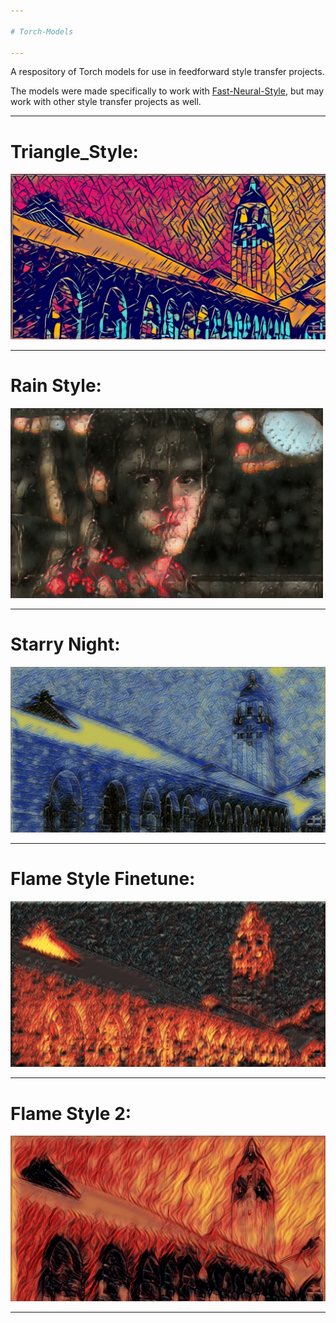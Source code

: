 ```yaml
---

# Torch-Models

---
```

A respository of Torch models for use in feedforward style transfer projects. 

The models were made specifically to work with [Fast-Neural-Style](https://github.com/jcjohnson/fast-neural-style), but may work with other style transfer projects as well.


---

# Triangle_Style: 

![](https://raw.githubusercontent.com/ProGamerGov/Torch-Models/master/triangle_style/triangle_style_2000.png)

---

# Rain Style:

![](https://raw.githubusercontent.com/ProGamerGov/Torch-Models/master/rain_style_4000_iterations/insta005.gif)

---

# Starry Night:

![](https://raw.githubusercontent.com/ProGamerGov/Torch-Models/master/starry_night/starry_night_2000.png)

---

# Flame Style Finetune: 

![](https://raw.githubusercontent.com/ProGamerGov/Torch-Models/master/flame_style_finetune/flame_style_iter_2000.png)

---

# Flame Style 2:

![](https://raw.githubusercontent.com/ProGamerGov/Torch-Models/master/flame_style_2/out_flame_4000.png)

---
